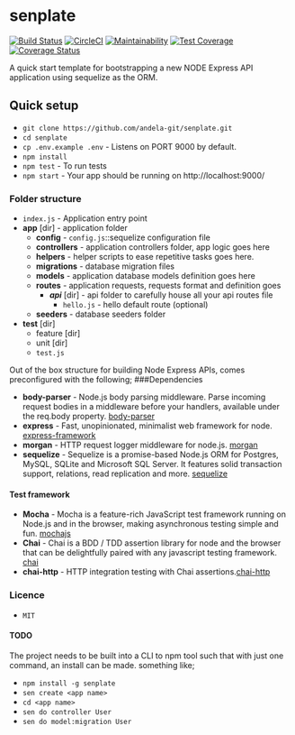# senplate
[![Build Status](https://travis-ci.org/andela-git/senplate.svg?branch=master)](https://travis-ci.org/andela-git/senplate)
[![CircleCI](https://circleci.com/gh/andela-git/senplate.svg?style=svg)](https://circleci.com/gh/andela-git/senplate)
[![Maintainability](https://api.codeclimate.com/v1/badges/a37bd58403dc31ebe22e/maintainability)](https://codeclimate.com/github/andela-git/senplate/maintainability)
[![Test Coverage](https://api.codeclimate.com/v1/badges/a37bd58403dc31ebe22e/test_coverage)](https://codeclimate.com/github/andela-git/senplate/test_coverage)
[![Coverage Status](https://coveralls.io/repos/github/andela-git/senplate/badge.svg?branch=master)](https://coveralls.io/github/andela-git/senplate?branch=master)

A quick start template for bootstrapping a new NODE Express API application using sequelize as the ORM.

## Quick setup
* `git clone https://github.com/andela-git/senplate.git`
* `cd senplate`
* `cp .env.example .env` - Listens on PORT 9000 by default.
* `npm install`
* `npm test` - To run tests
* `npm start` - Your app should be running on http://localhost:9000/

### Folder structure
- `index.js` - Application entry point
- **app** [dir] - application folder
    -  **config** - `config.js`::sequelize configuration file 
    -  **controllers** - application controllers folder, app logic goes here
    -  **helpers** - helper scripts to ease repetitive tasks goes here.
    -  **migrations** - database migration files
    -  **models** - application database models definition goes here
    -  **routes** - application requests, requests format and definition goes
        -   ***api*** [dir] - api folder to carefully house all your api routes file
            -   `hello.js` - hello default route (optional)
    -  **seeders** - database seeders folder
- **test** [dir]
    - feature [dir]
    - unit [dir]
    - `test.js` 

Out of the box structure for building Node Express APIs, comes preconfigured with the following;
###Dependencies
* **body-parser** - Node.js body parsing middleware.
Parse incoming request bodies in a middleware before your handlers, available under the req.body property. [body-parser](https://github.com/expressjs/body-parser)
* **express** - Fast, unopinionated, minimalist web framework for node. [express-framework](https://github.com/expressjs/express)
* **morgan** - HTTP request logger middleware for node.js. [morgan](https://github.com/expressjs/morgan)
* **sequelize** - Sequelize is a promise-based Node.js ORM for Postgres, MySQL, SQLite and Microsoft SQL Server. It features solid transaction support, relations, read replication and more. [sequelize](http://docs.sequelizejs.com/)

#### Test framework
* **Mocha** - Mocha is a feature-rich JavaScript test framework running on Node.js and in the browser, making asynchronous testing simple and fun. [mochajs](https://mochajs.org/)
* **Chai** - Chai is a BDD / TDD assertion library for node and the browser that can be delightfully paired with any javascript testing framework. [chai](http://www.chaijs.com/)
* **chai-http** - HTTP integration testing with Chai assertions.[chai-http](http://www.chaijs.com/plugins/chai-http/)

### Licence
*     MIT

#### TODO
The project needs to be built into a CLI to npm tool such that with just one command, an install can be made.
something like;
* `npm install -g senplate`
* `sen create <app name>`
* `cd <app name>`
* `sen do controller User`
* `sen do model:migration User`
